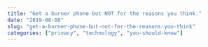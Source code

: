 ```yaml
---
title: "Get a burner phone but NOT for the reasons you think."
date: "2019-08-08"
slug: "get-a-burner-phone-but-not-for-the-reasons-you-think"
categories: ["privacy", "technology", "you-should-know"]
---
```


